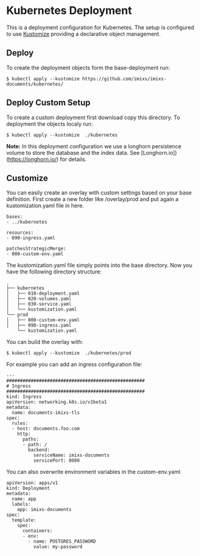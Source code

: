# Kubernetes Deployment

This is a deployment configuration for Kubernetes. The setup is configured to use [Kustomize](https://kubernetes.io/docs/tasks/manage-kubernetes-objects/kustomization/) providing a declarative object management.


## Deploy 

To create the deployment objects form the base-deployment run:

	$ kubectl apply --kustomize https://github.com/imixs/imixs-documents/kubernetes/
	

## Deploy Custom Setup

To create a custom deployment first download copy this directory. To deployment the objects localy run:

	$ kubectl apply --kustomize  ./kubernetes


**Note:** In this deployment configuration we use a longhorn persistence volume to store the database and the index data. See [Longhorn.io])(https://longhorn.io/) for details. 
	
## Customize

You can easily create an overlay with custom settings based on your base definition. First create a new folder like /overlay/prod and put again a kustomization.yaml file in here.

	bases:
	- ../kubernetes
	
	resources:
	- 090-ingress.yaml
	
	patchesStrategicMerge:
	- 000-custom-env.yaml


The kustomization.yaml file simply points into the base directory. Now you have the following directory structure:

	.
	├── kubernetes
	│   ├── 010-deployment.yaml
	│   ├── 020-volumes.yaml
	│   ├── 030-service.yaml
	│   └── kustomization.yaml
	└── prod
	│   ├── 000-custom-env.yaml
	│   ├── 090-ingress.yaml
	    └── kustomization.yaml

You can build the overlay with:

	$ kubectl apply --kustomize  ./kubernetes/prod

For example you can add an ingress configuration file:


	---
	###################################################
	# Ingress
	###################################################
	kind: Ingress
	apiVersion: networking.k8s.io/v1beta1
	metadata:
	  name: documents-imixs-tls
	spec:
	  rules:
	  - host: documents.foo.com
	    http:
	      paths:
	      - path: /
	        backend:
	          serviceName: imixs-documents
	          servicePort: 8080


You can also overwrite environment variables in the custom-env.yaml


	apiVersion: apps/v1
	kind: Deployment
	metadata:
	  name: app
	  labels: 
	    app: imixs-documents
	spec:
	  template:
	    spec:
	      containers:
	      - env:
	        - name: POSTGRES_PASSWORD
	          value: my-password
          
          

          